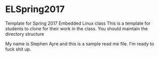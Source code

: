 # ELSpring2017
Template for Spring 2017 Embedded Linux class This is a template for students to clone for their work in the class. You should maintain the directory structure

My name is Stephen Ayre and this is a sample read me file. I'm ready to fuck shit up.